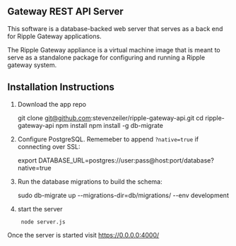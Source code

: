 ## Gateway REST API Server

This software is a database-backed web server that serves as a
back end for Ripple Gateway applications.

The Ripple Gateway appliance is a virtual machine image that
is meant to serve as a standalone package for configuring
and running a Ripple gateway system.


## Installation Instructions

1. Download the app repo

    git clone git@github.com:stevenzeiler/ripple-gateway-api.git
    cd ripple-gateway-api
    npm install
    npm install -g db-migrate

2. Configure PostgreSQL. Rememeber to append `?native=true` if connecting over SSL:

    export DATABASE_URL=postgres://user:pass@host:port/database?native=true

3. Run the database migrations to build the schema: 

    sudo db-migrate up --migrations-dir=db/migrations/ --env development

4. start the server
	
		node server.js

Once the server is started visit https://0.0.0.0:4000/
